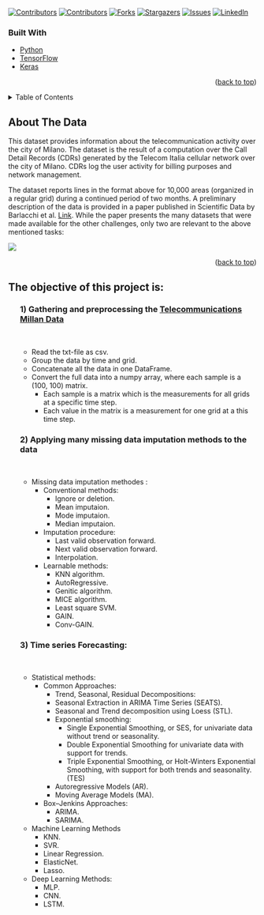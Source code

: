 <div id="top"></div>

[![Contributors][contributors-shield]][contributors-url1]
[![Contributors][contributors-shield]][contributors-url2]
[![Forks][forks-shield]][forks-url]
[![Stargazers][stars-shield]][stars-url]
[![Issues][issues-shield]][issues-url]
[![LinkedIn][linkedin-shield]][linkedin-url]

<!-- https://www.markdownguide.org/basic-syntax/#reference-style-links -->
[contributors-shield]: https://img.shields.io/github/contributors/github_username/repo_name.svg?style=for-the-badge
[contributors-url1]: https://github.com/abdallah-elsawy
[contributors-url2]: https://github.com/tarekmoha
<!-- [contributors-url3]: https://github.com/abdallah-elsawy -->
[forks-shield]: https://img.shields.io/github/forks/github_username/repo_name.svg?style=for-the-badge
[forks-url]: https://github.com/AlaaSedeeq/Millan-Data-Imputation-And-Forecasting/fork
[stars-shield]: https://img.shields.io/github/stars/github_username/repo_name.svg?style=for-the-badge
[stars-url]: https://github.com/AlaaSedeeq/Millan-Data-Imputation-And-Forecasting/stargazers
[issues-shield]: https://img.shields.io/github/issues/github_username/repo_name.svg?style=for-the-badge
[issues-url]: https://github.com/AlaaSedeeq/Millan-Data-Imputation-And-Forecasting/issues
[license-shield]: https://img.shields.io/github/license/github_username/repo_name.svg?style=for-the-badge
[linkedin-url]: https://linkedin.com/in/alaa-sedeeq
[linkedin-shield]: https://img.shields.io/badge/-LinkedIn-black.svg?style=for-the-badge&logo=linkedin&colorB=555

### Built With

* [Python](https://www.python.org/)
* [TensorFlow](https://www.tensorflow.org/)
* [Keras](https://keras.io/)

<p align="right">(<a href="#top">back to top</a>)</p>


<!-- TABLE OF CONTENTS -->
<details>
    <summary>Table of Contents</summary>
    <ol>
      <li><a href="#about-the-data">About The Data</a>      
      <li><a href="#built-with">Built With</a></li>
      <li><a href="#obj">Project Objective</a>
          <ul>
              <li><a href="#pre">Gathering and preprocessing the Data</a></li>
              <li><a href="#impute">Missing data imputation</a></li>
                  <ul>
                      <li><a href="#conven">Conventional Methods</a></li>
                      <li><a href="#proced">Procedure Methods</a></li>
                      <li><a href="#learn">Learnable Methods</a></li>
              </ul>
              <li><a href="#forecast">Data Forecasting</a></li>
              <ul>
                  <li><a href="#stat">Statistical Methods</a></li>
                  <li><a href="#ml">ML Methods</a></li>
                  <li><a href="#dl">DL Methods</a></li>
              </ul>
          </ul>
    </ol>
</details>


<!-- ABOUT THE PROJECT -->
## About The Data

This dataset provides information about the telecommunication activity over the city of Milano. The dataset is the result of a computation over the Call Detail Records (CDRs) generated by the Telecom Italia cellular network over the city of Milano. CDRs log the user activity for billing purposes and network management.

The dataset reports lines in the format above for 10,000 areas (organized in a regular grid) during a continued period of two months.
A preliminary description of the data is provided in a paper published in Scientific Data by Barlacchi et al. [Link](https://www.nature.com/articles/sdata201555). While the paper presents the many datasets that were made available for the other challenges, only two are relevant to the above mentioned tasks:

<img src='Data preparation and imputaion/images/animation.gif'></img>
<p align="right">(<a href="#top">back to top</a>)</p>


<a id="obj"></a><h2>The objective of this project is:</h2>
<ul>
  <a id="pre"></a><h3> 1) Gathering and preprocessing the <a href="https://dataverse.harvard.edu/dataset.xhtml?persistentId=doi:10.7910/DVN/EGZHFV">Telecommunications Millan Data</a></h3><br>
    <ul>
      <li> Read the txt-file as csv.
      <li> Group the data by time and grid.
      <li> Concatenate all the data in one DataFrame.
      <li> Convert the full data into a numpy array, where each sample is a (100, 100) matrix.
        <ul>
          <li> Each sample is a matrix which is the measurements for all grids at a specific time step.
          <li> Each value in the matrix is a measurement for one grid at a this time step.
        </ul>
    </ul>
  <a id="impute"></a><h3>2) Applying many missing data imputation methods to the data</h3><br>
  <ul>
      <li> Missing data imputation methodes :
          <ul>
              <a id="conven"></a><li> Conventional methods:
                  <ul>
                      <li> Ignore or deletion.
                      <li> Mean imputaion.
                      <li> Mode imputaion.
                      <li> Median imputaion.
                  </ul>
              <a id="proced"></a><li> Imputation procedure:
                  <ul>
                      <li> Last valid observation forward.
                      <li> Next valid observation forward.
                      <li> Interpolation.
                  </ul>
              <a id="learn"></a><li> Learnable methods:
                  <ul>
                      <li> KNN algorithm.
                      <li> AutoRegressive.
                      <li> Genitic algorithm.
                      <li> MICE algorithm.
                      <li> Least square SVM.
                      <li> GAIN.
                      <li> Conv-GAIN.
                  </ul>
          </ul>
    </ul>
    <a id="forecast"></a><h3>3) Time series Forecasting: </h3><br>
    <ul>
        <a id="stat"></a><li> Statistical methods:
            <ul>
                <li> Common Approaches:
                    <ul>
                        <li>Trend, Seasonal, Residual Decompositions:
                        <li> Seasonal Extraction in ARIMA Time Series (SEATS).
                        <li> Seasonal and Trend decomposition using Loess (STL). 
                        <li> Exponential smoothing:
                            <ul>
                                <li> Single Exponential Smoothing, or SES, for univariate data without trend or seasonality.
                                <li> Double Exponential Smoothing for univariate data with support for trends.
                                <li> Triple Exponential Smoothing, or Holt-Winters Exponential Smoothing, with support for both trends and seasonality.(TES)
                            </ul>
                        <li> Autoregressive Models (AR).
                        <li> Moving Average Models (MA).
                    </ul>
                <li> Box–Jenkins Approaches: 
                    <ul>
                        <li> ARIMA.
                        <li> SARIMA.
                    </ul>
            </ul>
        <a id="ml"></a><li> Machine Learning Methods
          <ul>
              <li> KNN.
              <li> SVR.
              <li> Linear Regression.
              <li> ElasticNet.
              <li> Lasso.
            </ul>
        <a id="dl"></a><li> Deep Learning Methods:
            <ul>
                <li> MLP.
                <li> CNN.
                <li> LSTM.
            </ul>
    </ul>
</ul>

